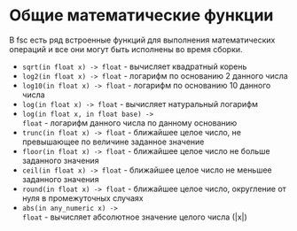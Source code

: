 # Общие математические функции

В fsc есть ряд встроенные функций для выполнения математических операций и все они могут быть исполнены во время сборки.

- <code class="language-Swift">sqrt(in float x) -> float</code> - вычисляет квадратный корень
- <code class="language-Swift">log2(in float x) -> float</code> - логарифм по основанию 2 данного числа
- <code class="language-Swift">log10(in float x) -> float</code> - логарифм по основанию 10 данного числа
- <code class="language-Swift">log(in float x) -> float</code> - вычисляет натуральный логарифм
- <code class="language-Swift">log(in float x, in float base) -> float</code> - логарифм данного числа по данному основанию
- <code class="language-Swift">trunc(in float x) -> float</code> - ближайшее целое число, не превышающее по величине заданное значение 
- <code class="language-Swift">floor(in float x) -> float</code> - ближайшее целое число не больше заданного значения 
- <code class="language-Swift">ceil(in float x) -> float</code> - ближайшее целое число не меньшее заданного значения 
- <code class="language-Swift">round(in float x) -> float</code> - ближайшее целое число, округление от нуля в промежуточных случаях
- <code class="language-Swift">abs(in any_numeric x) -> float</code> - вычисляет абсолютное значение целого числа (|x|) 
